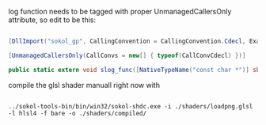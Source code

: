 log function needs to be tagged with proper UnmanagedCallersOnly attribute, so edit to be this:

```c#

[DllImport("sokol_gp", CallingConvention = CallingConvention.Cdecl, ExactSpelling = true)]

[UnmanagedCallersOnly(CallConvs = new[] { typeof(CallConvCdecl) })]

public static extern void slog_func([NativeTypeName("const char *")] sbyte* tag, [NativeTypeName("uint32_t")] uint log_level, [NativeTypeName("uint32_t")] uint log_item, [NativeTypeName("const char *")] sbyte* message, [NativeTypeName("uint32_t")] uint line_nr, [NativeTypeName("const char *")] sbyte* filename, void* user_data);

```

  

compile the glsl shader manuall right now with

```

../sokol-tools-bin/bin/win32/sokol-shdc.exe -i ./shaders/loadpng.glsl -l hlsl4 -f bare -o ./shaders/compiled/

```